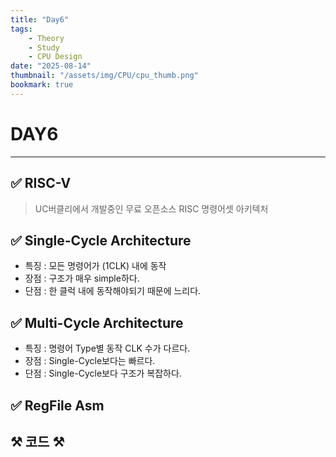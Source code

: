 ```yaml
---
title: "Day6"
tags:
    - Theory
    - Study
    - CPU Design
date: "2025-08-14"
thumbnail: "/assets/img/CPU/cpu_thumb.png"
bookmark: true
---
```


# DAY6

---

## ✅ RISC-V
> UC버클리에서 개발중인 무료 오픈소스 RISC 명령어셋 아키텍처

## ✅ Single-Cycle Architecture

- 특징 : 모든 명령어가 (1CLK) 내에 동작
- 장점 : 구조가 매우 simple하다.
- 단점 : 한 클럭 내에 동작해야되기 때문에 느리다.

## ✅ Multi-Cycle Architecture

- 특징 : 명령어 Type별 동작 CLK 수가 다르다. 
- 장점 : Single-Cycle보다는 빠르다.
- 단점 : Single-Cycle보다 구조가 복잡하다.

## ✅ RegFile Asm

## ⚒️ 코드 ⚒️

